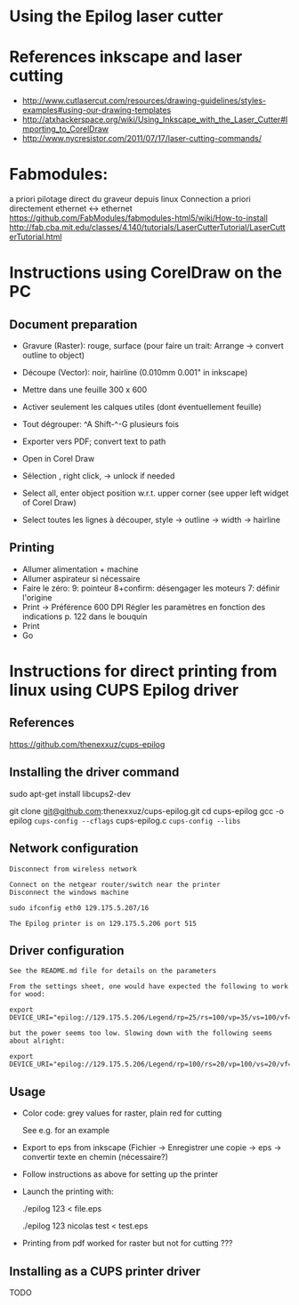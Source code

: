 Using the Epilog laser cutter
=============================

# References inkscape and laser cutting

- http://www.cutlasercut.com/resources/drawing-guidelines/styles-examples#using-our-drawing-templates
- http://atxhackerspace.org/wiki/Using_Inkscape_with_the_Laser_Cutter#Importing_to_CorelDraw
- http://www.nycresistor.com/2011/07/17/laser-cutting-commands/

# Fabmodules:

   a priori pilotage direct du graveur depuis linux
   Connection a priori directement ethernet <-> ethernet
https://github.com/FabModules/fabmodules-html5/wiki/How-to-install
http://fab.cba.mit.edu/classes/4.140/tutorials/LaserCutterTutorial/LaserCutterTutorial.html

# Instructions using CorelDraw on the PC

## Document preparation

 - Gravure (Raster): rouge, surface  (pour faire un trait: Arrange ->
   convert outline to object)
 - Découpe (Vector): noir, hairline (0.010mm 0.001" in inkscape)
 - Mettre dans une feuille 300 x 600
 - Activer seulement les calques utiles (dont éventuellement feuille)
 - Tout dégrouper: ^A Shift-^-G plusieurs fois
 - Exporter vers PDF; convert text to path

 - Open in Corel Draw
 - Sélection , right click, -> unlock if needed
 - Select all, enter object position w.r.t. upper corner (see upper left widget of Corel Draw)
 - Select toutes les lignes à découper, style -> outline -> width -> hairline

## Printing

 - Allumer alimentation + machine
 - Allumer aspirateur si nécessaire
 - Faire le zéro:
   9: pointeur
   8+confirm: désengager les moteurs 
   7: définir l'origine
 - Print -> Préférence
   600 DPI
   Régler les paramètres en fonction des indications p. 122 dans le bouquin
 - Print
 - Go

# Instructions for direct printing from linux using CUPS Epilog driver

## References

   https://github.com/thenexxuz/cups-epilog

## Installing the driver command
   sudo apt-get install libcups2-dev

   git clone git@github.com:thenexxuz/cups-epilog.git
   cd cups-epilog
   gcc -o epilog `cups-config --cflags` cups-epilog.c `cups-config --libs`

## Network configuration

    Disconnect from wireless network

    Connect on the netgear router/switch near the printer
    Disconnect the windows machine

    sudo ifconfig eth0 129.175.5.207/16

    The Epilog printer is on 129.175.5.206 port 515

## Driver configuration

    See the README.md file for details on the parameters

    From the settings sheet, one would have expected the following to work for wood:

    export DEVICE_URI="epilog://129.175.5.206/Legend/rp=25/rs=100/vp=35/vs=100/vf=500/rm=grey" 

    but the power seems too low. Slowing down with the following seems
    about alright:

    export DEVICE_URI="epilog://129.175.5.206/Legend/rp=100/rs=20/vp=100/vs=20/vf=500/rm=grey"

## Usage

- Color code: grey values for raster, plain red for cutting

  See e.g. [](test.eps) for an example


- Export to eps from inkscape (Fichier -> Enregistrer une copie ->
  eps -> convertir texte en chemin (nécessaire?)

- Follow instructions as above for setting up the printer

- Launch the printing with:

    ./epilog 123 <user> <jobname> < file.eps

    ./epilog 123 nicolas test < test.eps

- Printing from pdf worked for raster but not for cutting ???

## Installing as a CUPS printer driver

TODO
